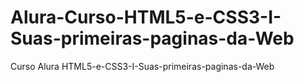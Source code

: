 # Alura-Curso-HTML5-e-CSS3-I-Suas-primeiras-paginas-da-Web
Curso Alura HTML5-e-CSS3-I-Suas-primeiras-paginas-da-Web
